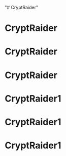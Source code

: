 "# CryptRaider" 
# CryptRaider
# CryptRaider
# CryptRaider
# CryptRaider1
# CryptRaider1
# CryptRaider1
